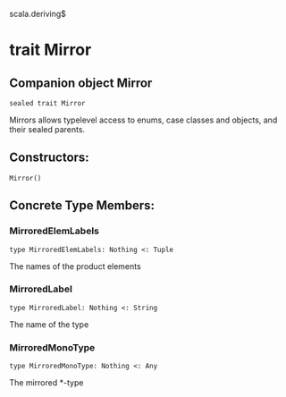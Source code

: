 scala.deriving$
# trait Mirror

## Companion object Mirror

<pre><code class="language-scala" >sealed trait Mirror</pre></code>
Mirrors allows typelevel access to enums, case classes and objects, and their sealed parents.

## Constructors:
<pre><code class="language-scala" >Mirror()</pre></code>

## Concrete Type Members:
### MirroredElemLabels
<pre><code class="language-scala" >type MirroredElemLabels: Nothing <: Tuple</pre></code>
The names of the product elements


### MirroredLabel
<pre><code class="language-scala" >type MirroredLabel: Nothing <: String</pre></code>
The name of the type


### MirroredMonoType
<pre><code class="language-scala" >type MirroredMonoType: Nothing <: Any</pre></code>
The mirrored *-type


